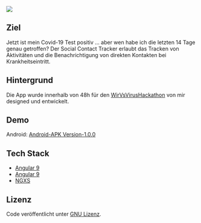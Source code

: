 ![](https://i.ibb.co/TvcGSNx/github.png)

## Ziel
Jetzt ist mein Covid-19 Test positiv … aber wen habe ich die letzten 14 Tage genau getroffen? 
Der Social Contact Tracker erlaubt das Tracken von Aktivitäten und die Benachrichtigung von direkten Kontakten bei Krankheitseintritt. 

## Hintergrund
Die App wurde innerhalb von 48h für den [WirVsVirusHackathon](https://wirvsvirushackathon.org/) von mir designed und entwickelt.

## Demo
Android:
[Android-APK Version-1.0.0](https://drive.google.com/open?id=1yHNAtayV3Q0zx_YLJMP8LQunQYg8Rd7J)

## Tech Stack
- [Angular 9](http://angular.io/)
- [Angular 9](https://ionicframework.com/)
- [NGXS](https://www.ngxs.io/)

## Lizenz
Code veröffentlicht unter [GNU Lizenz](https://github.com/tgrassl/Covid19-Social-Contact-Tracker/blob/master/LICENSE).
